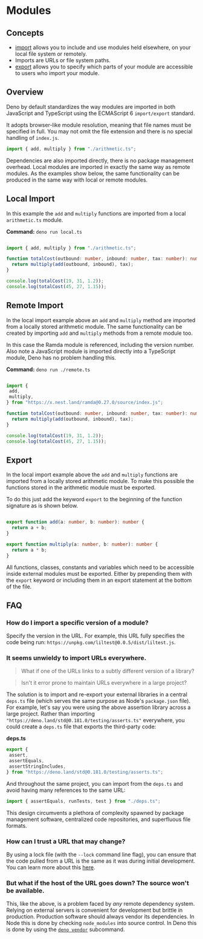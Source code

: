 # Modules

## Concepts

* [import](https://developer.mozilla.org/en-US/docs/Web/JavaScript/Reference/Statements/import)
allows you to include and use modules held elsewhere, on your local file
system or remotely.
* Imports are URLs or file system paths.
* [export](https://developer.mozilla.org/en-US/docs/Web/JavaScript/Reference/Statements/export)
allows you to specify which parts of your module are accessible to users who
import your module.


## Overview

Deno by default standardizes the way modules are imported in both JavaScript and
TypeScript using the ECMAScript 6 `import/export` standard.


It adopts browser-like module resolution, meaning that file names must be
specified in full. You may not omit the file extension and there is no special
handling of `index.js`.



```typescript
import { add, multiply } from "./arithmetic.ts";
```
Dependencies are also imported directly, there is no package management
overhead. Local modules are imported in exactly the same way as remote modules.
As the examples show below, the same functionality can be produced in the same
way with local or remote modules.


## Local Import

In this example the `add` and `multiply` functions are imported from a local
`arithmetic.ts` module.


**Command:** `deno run local.ts`



```typescript

import { add, multiply } from "./arithmetic.ts";

function totalCost(outbound: number, inbound: number, tax: number): number {
  return multiply(add(outbound, inbound), tax);
}

console.log(totalCost(19, 31, 1.2));
console.log(totalCost(45, 27, 1.15));


```
## Remote Import

In the local import example above an `add` and `multiply` method are imported
from a locally stored arithmetic module. The same functionality can be created
by importing `add` and `multiply` methods from a remote module too.


In this case the Ramda module is referenced, including the version number. Also
note a JavaScript module is imported directly into a TypeScript module, Deno has
no problem handling this.


**Command:** `deno run ./remote.ts`



```typescript

import {
 add,
 multiply,
} from "https://x.nest.land/ramda@0.27.0/source/index.js";

function totalCost(outbound: number, inbound: number, tax: number): number {
  return multiply(add(outbound, inbound), tax);
}

console.log(totalCost(19, 31, 1.2));
console.log(totalCost(45, 27, 1.15));


```
## Export

In the local import example above the `add` and `multiply` functions are
imported from a locally stored arithmetic module. To make this possible the
functions stored in the arithmetic module must be exported.


To do this just add the keyword `export` to the beginning of the function
signature as is shown below.



```typescript

export function add(a: number, b: number): number {
  return a + b;
}

export function multiply(a: number, b: number): number {
  return a * b;
}
```
All functions, classes, constants and variables which need to be accessible
inside external modules must be exported. Either by prepending them with the
`export` keyword or including them in an export statement at the bottom of the
file.


## FAQ

### How do I import a specific version of a module?

Specify the version in the URL. For example, this URL fully specifies the code
being run: `https://unpkg.com/liltest@0.0.5/dist/liltest.js`.


### It seems unwieldy to import URLs everywhere.


> 
> What if one of the URLs links to a subtly different version of a library?
> 
> 
> 



> 
> Isn't it error prone to maintain URLs everywhere in a large project?
> 
> 
> 


The solution is to import and re-export your external libraries in a central
`deps.ts` file (which serves the same purpose as Node's `package.json` file).
For example, let's say you were using the above assertion library across a large
project. Rather than importing
`"https://deno.land/std@0.181.0/testing/asserts.ts"` everywhere, you could
create a `deps.ts` file that exports the third-party code:


**deps.ts**



```typescript
export {
 assert,
 assertEquals,
 assertStringIncludes,
} from "https://deno.land/std@0.181.0/testing/asserts.ts";
```
And throughout the same project, you can import from the `deps.ts` and avoid
having many references to the same URL:



```typescript
import { assertEquals, runTests, test } from "./deps.ts";
```
This design circumvents a plethora of complexity spawned by package management
software, centralized code repositories, and superfluous file formats.


### How can I trust a URL that may change?

By using a lock file (with the `--lock` command line flag), you can ensure that
the code pulled from a URL is the same as it was during initial development. You
can learn more about this [here](https://deno.land/./modules/integrity_checking).


### But what if the host of the URL goes down? The source won't be available.

This, like the above, is a problem faced by *any* remote dependency system.
Relying on external servers is convenient for development but brittle in
production. Production software should always vendor its dependencies. In Node
this is done by checking `node_modules` into source control. In Deno this is
done by using the [`deno vendor`](https://deno.land/../tools/vendor) subcommand.





